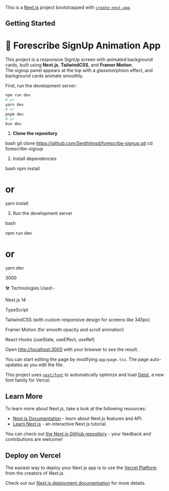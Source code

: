 This is a [Next.js](https://nextjs.org) project bootstrapped with [`create-next-app`](https://nextjs.org/docs/app/api-reference/cli/create-next-app).

## Getting Started

# 🚀 Forescribe SignUp Animation App

This project is a responsive SignUp screen with animated background cards, built using **Next.js**, **TailwindCSS**, and **Framer Motion**.  
The signup panel appears at the top with a glassmorphism effect, and background cards animate smoothly.

First, run the development server:

```bash
npm run dev
# or
yarn dev
# or
pnpm dev
# or
bun dev
```

1. **Clone the repository**

bash
git clone https://github.com/Senthilmsd/forescribe-signup.git
cd forescribe-signup

2. Install dependencies

bash
npm install
# or
yarn install


3. Run the development server

bash

npm run dev
# or
yarn dev

3000

🛠️ Technologies Used:-

Next.js 14

TypeScript

TailwindCSS (with custom responsive design for screens like 345px)

Framer Motion (for smooth opacity and scroll animation)

React Hooks (useState, useEffect, useRef)




Open [http://localhost:3000](http://localhost:3000) with your browser to see the result.

You can start editing the page by modifying `app/page.tsx`. The page auto-updates as you edit the file.

This project uses [`next/font`](https://nextjs.org/docs/app/building-your-application/optimizing/fonts) to automatically optimize and load [Geist](https://vercel.com/font), a new font family for Vercel.

## Learn More

To learn more about Next.js, take a look at the following resources:

- [Next.js Documentation](https://nextjs.org/docs) - learn about Next.js features and API.
- [Learn Next.js](https://nextjs.org/learn) - an interactive Next.js tutorial.

You can check out [the Next.js GitHub repository](https://github.com/vercel/next.js) - your feedback and contributions are welcome!

## Deploy on Vercel

The easiest way to deploy your Next.js app is to use the [Vercel Platform](https://vercel.com/new?utm_medium=default-template&filter=next.js&utm_source=create-next-app&utm_campaign=create-next-app-readme) from the creators of Next.js.

Check out our [Next.js deployment documentation](https://nextjs.org/docs/app/building-your-application/deploying) for more details.
